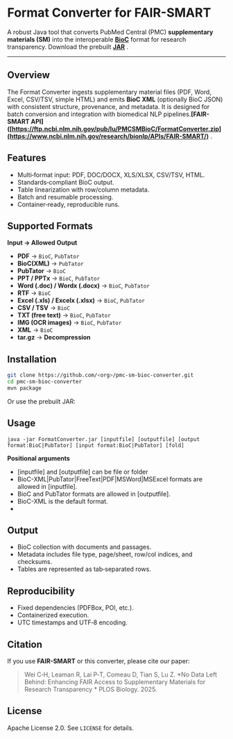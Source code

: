 # Format Converter for FAIR-SMART

A robust Java tool that converts PubMed Central (PMC) **supplementary materials (SM)** into the interoperable **[BioC](https://bioc.sourceforge.net/)** format for research transparency.
Download the prebuilt  **[JAR](https://ftp.ncbi.nlm.nih.gov/pub/lu/PMCSMBioC/FormatConverter.zip)** .

---

## Overview

The Format Converter ingests supplementary material files (PDF, Word, Excel, CSV/TSV, simple HTML) and emits **BioC XML** (optionally BioC JSON) with consistent structure, provenance, and metadata. It is designed for batch conversion and integration with biomedical NLP pipelines.**[FAIR-SMART API]([https://ftp.ncbi.nlm.nih.gov/pub/lu/PMCSMBioC/FormatConverter.zip](https://www.ncbi.nlm.nih.gov/research/bionlp/APIs/FAIR-SMART/)** .

## Features

* Multi‑format input: PDF, DOC/DOCX, XLS/XLSX, CSV/TSV, HTML.
* Standards‑compliant BioC output.
* Table linearization with row/column metadata.
* Batch and resumable processing.
* Container‑ready, reproducible runs.

## Supported Formats

**Input → Allowed Output**

* **PDF** → `BioC`, `PubTator`
* **BioC(XML)** → `PubTator`
* **PubTator** → `BioC`
* **PPT / PPTx** → `BioC`, `PubTator`
* **Word (.doc) / Wordx (.docx)** → `BioC`, `PubTator`
* **RTF** → `BioC`
* **Excel (.xls) / Excelx (.xlsx)** → `BioC`, `PubTator`
* **CSV / TSV** → `BioC`
* **TXT (free text)** → `BioC`, `PubTator`
* **IMG (OCR images)** → `BioC`, `PubTator`
* **XML** → `BioC`
* **tar.gz** → **Decompression**

## Installation

```bash
git clone https://github.com/<org>/pmc-sm-bioc-converter.git
cd pmc-sm-bioc-converter
mvn package
```
Or use the prebuilt JAR:

## Usage

```
java -jar FormatConverter.jar [inputfile] [outputfile] [output format:BioC|PubTator] [input format:BioC|PubTator] [fold]
```

**Positional arguments**

* [inputfile] and [outputfile] can be file or folder
* BioC-XML|PubTator|FreeText|PDF|MSWord|MSExcel formats are allowed in [inputfile].
* BioC and PubTator formats are allowed in [outputfile].
* BioC-XML is the default format.
* 
## Output

* BioC collection with documents and passages.
* Metadata includes file type, page/sheet, row/col indices, and checksums.
* Tables are represented as tab‑separated rows.

## Reproducibility

* Fixed dependencies (PDFBox, POI, etc.).
* Containerized execution.
* UTC timestamps and UTF‑8 encoding.

## Citation

If you use **FAIR-SMART** or this converter, please cite our paper:

> Wei C‑H, Leaman R, Lai P‑T, Comeau D, Tian S, Lu Z. *No Data Left Behind: Enhancing FAIR Access to Supplementary Materials for Research Transparency * PLOS Biology. 2025.

## License

Apache License 2.0. See `LICENSE` for details.












